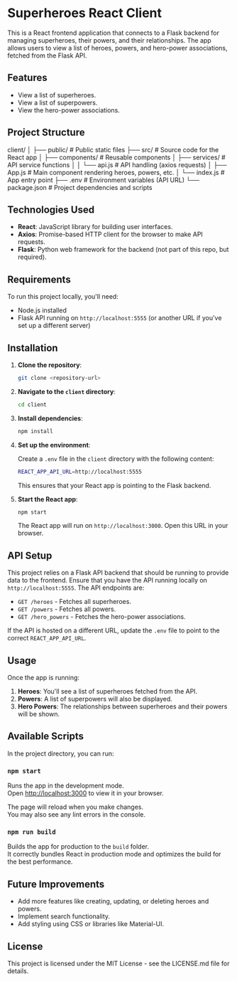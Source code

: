 # Superheroes React Client

This is a React frontend application that connects to a Flask backend for managing superheroes, their powers, and their relationships. The app allows users to view a list of heroes, powers, and hero-power associations, fetched from the Flask API.

## Features

- View a list of superheroes.
- View a list of superpowers.
- View the hero-power associations.

## Project Structure

client/
│
├── public/                   # Public static files
├── src/                      # Source code for the React app
│   ├── components/           # Reusable components
│   ├── services/             # API service functions
│   │   └── api.js            # API handling (axios requests)
│   ├── App.js                # Main component rendering heroes, powers, etc.
│   └── index.js              # App entry point
├── .env                      # Environment variables (API URL)
└── package.json              # Project dependencies and scripts



## Technologies Used

- **React**: JavaScript library for building user interfaces.
- **Axios**: Promise-based HTTP client for the browser to make API requests.
- **Flask**: Python web framework for the backend (not part of this repo, but required).

## Requirements

To run this project locally, you'll need:

- Node.js installed
- Flask API running on `http://localhost:5555` (or another URL if you've set up a different server)

## Installation

1. **Clone the repository**:

    ```bash
    git clone <repository-url>
    ```

2. **Navigate to the `client` directory**:

    ```bash
    cd client
    ```

3. **Install dependencies**:

    ```bash
    npm install
    ```

4. **Set up the environment**:

   Create a `.env` file in the `client` directory with the following content:

    ```bash
    REACT_APP_API_URL=http://localhost:5555
    ```

   This ensures that your React app is pointing to the Flask backend.

5. **Start the React app**:

    ```bash
    npm start
    ```

   The React app will run on `http://localhost:3000`. Open this URL in your browser.

## API Setup

This project relies on a Flask API backend that should be running to provide data to the frontend. Ensure that you have the API running locally on `http://localhost:5555`. The API endpoints are:

- `GET /heroes` - Fetches all superheroes.
- `GET /powers` - Fetches all powers.
- `GET /hero_powers` - Fetches the hero-power associations.

If the API is hosted on a different URL, update the `.env` file to point to the correct `REACT_APP_API_URL`.

## Usage

Once the app is running:

1. **Heroes**: You'll see a list of superheroes fetched from the API.
2. **Powers**: A list of superpowers will also be displayed.
3. **Hero Powers**: The relationships between superheroes and their powers will be shown.

## Available Scripts

In the project directory, you can run:

### `npm start`

Runs the app in the development mode.\
Open [http://localhost:3000](http://localhost:3000) to view it in your browser.

The page will reload when you make changes.\
You may also see any lint errors in the console.

### `npm run build`

Builds the app for production to the `build` folder.\
It correctly bundles React in production mode and optimizes the build for the best performance.

## Future Improvements

- Add more features like creating, updating, or deleting heroes and powers.
- Implement search functionality.
- Add styling using CSS or libraries like Material-UI.

## License

This project is licensed under the MIT License - see the LICENSE.md file for details.
